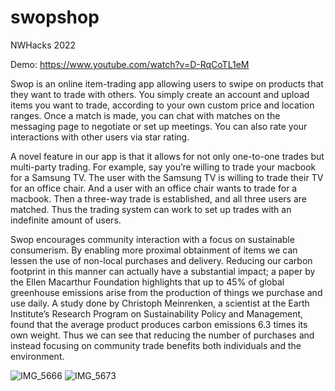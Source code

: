 # swopshop
NWHacks 2022

Demo: https://www.youtube.com/watch?v=D-RqCoTL1eM

Swop is an online item-trading app allowing users to swipe on products that they want to trade with others. You simply create an account and upload items you want to trade, according to your own custom price and location ranges. Once a match is made, you can chat with matches on the messaging page to negotiate or set up meetings. You can also rate your interactions with other users via star rating. 

A novel feature in our app is that it allows for not only one-to-one trades but multi-party trading. For example, say you’re willing to trade your macbook for a Samsung TV. The user with the Samsung TV is willing to trade their TV for an office chair. And a user with an office chair wants to trade for a macbook. Then a three-way trade is established, and all three users are matched. Thus the trading system can work to set up trades with an indefinite amount of users.

Swop encourages community interaction with a focus on sustainable consumerism. By enabling more proximal obtainment of items we can lessen the use of non-local purchases and delivery. Reducing our carbon footprint in this manner can actually have a substantial impact; a paper by the Ellen Macarthur Foundation highlights that up to 45% of global greenhouse emissions arise from the production of things we purchase and use daily. A study done by Christoph Meinrenken, a scientist at the Earth Institute’s Research Program on Sustainability Policy and Management, found that the average product produces carbon emissions 6.3 times its own weight. Thus we can see that reducing the number of purchases and instead focusing on community trade benefits both individuals and the environment.

![IMG_5666](https://user-images.githubusercontent.com/55031793/149895221-355482c9-35d7-49ce-b953-fab2d76d4d16.png)
![IMG_5673](https://user-images.githubusercontent.com/55031793/149895490-50f9e10b-6fbf-4951-b245-e854e062075c.png)
